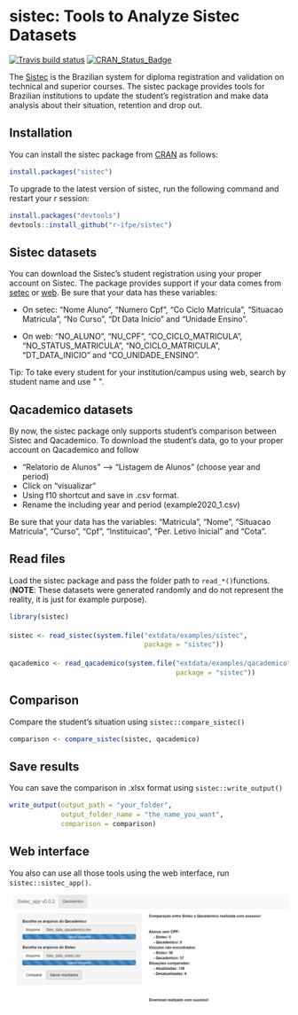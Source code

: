 sistec: Tools to Analyze Sistec Datasets
================

[![Travis build
status](https://travis-ci.org/r-ifpe/sistec.svg?branch=master)](https://travis-ci.org/r-ifpe/sistec)
[![CRAN\_Status\_Badge](https://www.r-pkg.org/badges/version/sistec)](https://cran.r-project.org/package=sistec)

The [Sistec](https://sistec.mec.gov.br/) is the Brazilian system for
diploma registration and validation on technical and superior courses.
The sistec package provides tools for Brazilian institutions to update
the student’s registration and make data analysis about their situation,
retention and drop out.

## Installation

You can install the sistec package from
[CRAN](https://CRAN.r-project.org) as follows:

``` r
install.packages("sistec")
```

To upgrade to the latest version of sistec, run the following command
and restart your r session:

``` r
install.packages("devtools")
devtools::install_github("r-ifpe/sistec")
```

## Sistec datasets

You can download the Sistec’s student registration using your proper
account on Sistec. The package provides support if your data comes from
[setec](http://portal.mec.gov.br/setec-secretaria-de-educacao-profissional-e-tecnologica)
or [web](https://sistec.mec.gov.br/). Be sure that your data has these
variables:

  - On setec: “Nome Aluno”, “Numero Cpf”, “Co Ciclo Matricula”,
    “Situacao Matricula”, “No Curso”, “Dt Data Inicio” and “Unidade
    Ensino”.

  - On web: “NO\_ALUNO”, “NU\_CPF”, “CO\_CICLO\_MATRICULA”,
    “NO\_STATUS\_MATRICULA”, “NO\_CICLO\_MATRICULA”,
    “DT\_DATA\_INICIO” and “CO\_UNIDADE\_ENSINO”.

Tip: To take every student for your institution/campus using web, search
by student name and use " ".

## Qacademico datasets

By now, the sistec package only supports student’s comparison between
Sistec and Qacademico. To download the student’s data, go to your proper
account on Qacademico and follow

  - “Relatorio de Alunos” –\> “Listagem de Alunos” (choose year and
    period)
  - Click on “visualizar”
  - Using f10 shortcut and save in .csv format.
  - Rename the including year and period (example2020\_1.csv)

Be sure that your data has the variables: “Matricula”, “Nome”, “Situacao
Matricula”, “Curso”, “Cpf”, “Instituicao”, “Per. Letivo Inicial” and
“Cota”.

## Read files

Load the sistec package and pass the folder path to `read_*()`functions.
(**NOTE**: These datasets were generated randomly and do not represent
the reality, it is just for example purpose).

``` r
library(sistec)

sistec <- read_sistec(system.file("extdata/examples/sistec",
                                  package = "sistec"))

qacademico <- read_qacademico(system.file("extdata/examples/qacademico",
                                          package = "sistec"))
```

## Comparison

Compare the student’s situation using `sistec::compare_sistec()`

``` r
comparison <- compare_sistec(sistec, qacademico)
```

## Save results

You can save the comparison in .xlsx format using
`sistec::write_output()`

``` r
write_output(output_path = "your_folder",
             output_folder_name = "the_name_you_want",
             comparison = comparison)
```

## Web interface

You also can use all those tools using the web interface, run
`sistec::sistec_app()`.

<img src="tools/readme/sistec_app.png" class="screenshot" width=800 />
